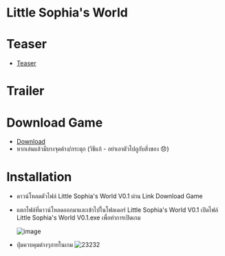 # Little Sophia's World


# Teaser
  * [Teaser](https://www.youtube.com/watch?v=gUDXQd7cYiI&t=2s)

# Trailer

# Download Game
 * [Download](https://drive.google.com/file/d/1ktSNrzMmU-bAW059Mj5wAtaT03bA_R_I/view)
 * หากเล่นแล้วมีบางจุดค้าง/กระตุก (วิธีแก้ - อย่าเอาตัวไปถูกับสิ่งของ 😞)

# Installation
 * ดาวน์โหลดตัวไฟล์ Little Sophia's World V0.1 ผ่าน Link Download Game 
 * แตกไฟล์ที่ดาวน์โหลดออกมาและเข้าไปในโฟลเดอร์ Little Sophia's World V0.1 
   เปิดไฟล์ Little Sophia's World V0.1.exe เพื่อทำการเปิดเกม
   
   ![image](https://user-images.githubusercontent.com/35360503/113743442-e36fa780-972d-11eb-839d-c825e02982dd.PNG)
 * ปุ่มควบคุมต่างๆภายในเกม
   ![23232](https://user-images.githubusercontent.com/35360503/113744133-9e984080-972e-11eb-8e94-b04a6bb20df1.PNG)

 
 

